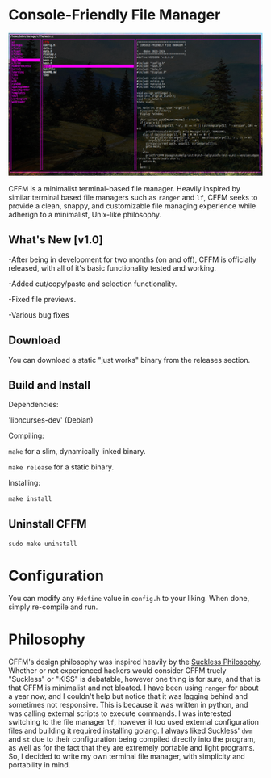 # Console-Friendly File Manager
![CFFM](res/cffm1.png "CFFM on the desktop")

CFFM is a minimalist terminal-based file manager. Heavily inspired by similar terminal based file managers such as `ranger` and `lf`, CFFM seeks to provide a clean, snappy, and customizable file managing experience while adherign to a minimalist, Unix-like philosophy.

## What's New [v1.0]
-After being in development for two months (on and off), CFFM is officially released, with all of it's basic functionality tested and working.

-Added cut/copy/paste and selection functionality.

-Fixed file previews.

-Various bug fixes

## Download
You can download a static "just works" binary from the releases section.

## Build and Install
Dependencies:

'libncurses-dev' (Debian)

Compiling:

`make` for a slim, dynamically linked binary.

`make release` for a static binary.

Installing:

`make install`

## Uninstall CFFM
`sudo make uninstall`

# Configuration
You can modify any `#define` value in `config.h` to your liking. When done, simply re-compile and run.

# Philosophy
CFFM's design philosophy was inspired heavily by the [Suckless Philosophy](https://suckless.org/philosophy/). Whether or not experienced hackers would consider CFFM truely "Suckless" or "KISS" is debatable, however one thing is for sure, and that is that CFFM is minimalist and not bloated. I have been using `ranger` for about a year now, and I couldn't help but notice that it was lagging behind and sometimes not responsive. This is because it was written in python, and was calling external scripts to execute commands. I was interested switching to the file manager `lf`, however it too used external configuration files and building it required installing golang. I always liked Suckless' `dwm` and `st` due to their configuration being compiled directly into the program, as well as for the fact that they are extremely portable and light programs. So, I decided to write my own terminal file manager, with simplicity and portability in mind.

